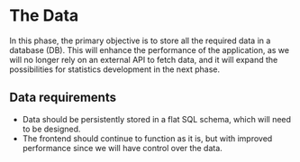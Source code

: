 # The Data

In this phase, the primary objective is to store all the required data in a database (DB). This will enhance the performance of the application, as we will no longer rely on an external API to fetch data, and it will expand the possibilities for statistics development in the next phase.

## Data requirements

- Data should be persistently stored in a flat SQL schema, which will need to be designed.
- The frontend should continue to function as it is, but with improved performance since we will have control over the data.
